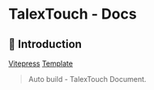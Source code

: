 # TalexTouch - Docs

## 💬 Introduction

[Vitepress](https://vitepress.vuejs.org) [Template](https://github.com/Tyh2001/vitepress-template)

> Auto build - TalexTouch Document.
